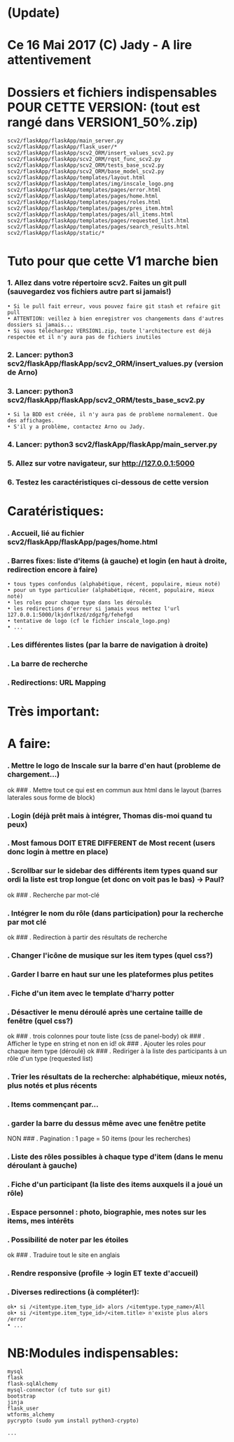 # (Update)
# Ce 16 Mai 2017 (C) Jady - A lire attentivement 

# Dossiers et fichiers indispensables POUR CETTE VERSION: (tout est rangé dans VERSION1_50%.zip)

    scv2/flaskApp/flaskApp/main_server.py
    scv2/flaskApp/flaskApp/flask_user/*
    scv2/flaskApp/flaskApp/scv2_ORM/insert_values_scv2.py
    scv2/flaskApp/flaskApp/scv2_ORM/rqst_func_scv2.py
    scv2/flaskApp/flaskApp/scv2_ORM/tests_base_scv2.py
    scv2/flaskApp/flaskApp/scv2_ORM/base_model_scv2.py
    scv2/flaskApp/flaskApp/templates/layout.html
    scv2/flaskApp/flaskApp/templates/img/inscale_logo.png
    scv2/flaskApp/flaskApp/templates/pages/error.html
    scv2/flaskApp/flaskApp/templates/pages/home.html
    scv2/flaskApp/flaskApp/templates/pages/roles.html
    scv2/flaskApp/flaskApp/templates/pages/pres_item.html
    scv2/flaskApp/flaskApp/templates/pages/all_items.html
    scv2/flaskApp/flaskApp/templates/pages/requested_list.html
    scv2/flaskApp/flaskApp/templates/pages/search_results.html
    scv2/flaskApp/flaskApp/static/*

# Tuto pour que cette V1 marche bien

  ### 1. Allez dans votre répertoire scv2. Faites un git pull (sauvegardez vos fichiers autre part si jamais!)
    • Si le pull fait erreur, vous pouvez faire git stash et refaire git pull
    • ATTENTION: veillez à bien enregistrer vos changements dans d'autres dossiers si jamais...
    • Si vous téléchargez VERSION1.zip, toute l'architecture est déjà respectée et il n'y aura pas de fichiers inutiles

  ### 2. Lancer: python3 scv2/flaskApp/flaskApp/scv2_ORM/insert_values.py (version de Arno)
  ### 3. Lancer: python3 scv2/flaskApp/flaskApp/scv2_ORM/tests_base_scv2.py
    • Si la BDD est créée, il n'y aura pas de probleme normalement. Que des affichages.
    • S'il y a problème, contactez Arno ou Jady.

  ### 4. Lancer: python3 scv2/flaskApp/flaskApp/main_server.py
  ### 5. Allez sur votre navigateur, sur http://127.0.0.1:5000
  ### 6. Testez les caractéristiques ci-dessous de cette version



# Caratéristiques:

  ### . Accueil, lié au fichier scv2/flaskApp/flaskApp/pages/home.html
  ### . Barres fixes: liste d'items (à gauche) et login (en haut à droite, redirection encore à faire)
    • tous types confondus (alphabétique, récent, populaire, mieux noté)
    • pour un type particulier (alphabétique, récent, populaire, mieux noté)
    • les roles pour chaque type dans les déroulés
    • les redirections d'erreur si jamais vous mettez l'url 127.0.0.1:5000/lkjdnflkzd/zdgzfg/fehefgd
    • tentative de logo (cf le fichier inscale_logo.png)
    • ...
  ### . Les différentes listes (par la barre de navigation à droite)
  ### . La barre de recherche
  ### . Redirections: URL Mapping



# Très important:
# A faire:
  ### . Mettre le logo de Inscale sur la barre d'en haut (probleme de chargement...)
  ok ### . Mettre tout ce qui est en commun aux html dans le layout (barres laterales sous forme de block)
  ### . Login (déjà prêt mais à intégrer, Thomas dis-moi quand tu peux)
  ### . Most famous DOIT ETRE DIFFERENT de Most recent (users donc login à mettre en place)
  ### . Scrollbar sur le sidebar des différents item types quand sur ordi la liste est trop longue (et donc on voit pas le bas) -> Paul?
  ok ### . Recherche par mot-clé
  ### . Intégrer le nom du rôle (dans participation) pour la recherche par mot clé
  ok ### . Redirection à partir des résultats de recherche
  ### . Changer l'icône de musique sur les item types (quel css?)
  ### . Garder l barre en haut sur une les plateformes plus petites
  ### . Fiche d'un item avec le template d'harry potter
  ### . Désactiver le menu déroulé après une certaine taille de fenêtre (quel css?)
  ok ### . trois colonnes pour toute liste (css de panel-body)
  ok ### . Afficher le type en string et non en id!
  ok ### . Ajouter les roles pour chaque item type (déroulé)
  ok ### . Rediriger à la liste des participants à un rôle d'un type (requested list)
  ### . Trier les résultats de la recherche: alphabétique, mieux notés, plus notés et plus récents
  ### . Items commençant par...
  ### . garder la barre du dessus même avec une fenêtre petite
  NON ### . Pagination : 1 page = 50 items (pour les recherches)
  ### . Liste des rôles possibles à chaque type d'item (dans le menu déroulant à gauche)
  ### . Fiche d'un participant (la liste des items auxquels il a joué un rôle)
  ### . Espace personnel : photo, biographie, mes notes sur les items, mes intérêts
  ### . Possibilité de noter par les étoiles
  ok ### . Traduire tout le site en anglais
  ### . Rendre responsive (profile -> login ET texte d'accueil)
  ### . Diverses redirections (à compléter!):
    ok• si /<itemtype.item_type_id> alors /<itemtype.type_name>/All
    ok• si /<itemtype.item_type_id>/<item.title> n'existe plus alors /error
    • ...



# NB:Modules indispensables:

    mysql
    flask
    flask-sqlAlchemy
    mysql-connector (cf tuto sur git)
    bootstrap
    jinja
    flask_user
    wtforms_alchemy
    pycrypto (sudo yum install python3-crypto)

    ...

